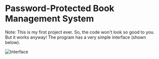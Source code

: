 # Password-Protected Book Management System
Note: This is my first project ever. So, the code won't look so good to you. But it works anyway!
The program has a very simple interface (shown below).

![Interface]([https://github.com/tograh/testrepository/3DTest.png](https://github.com/AliElneklawy/A-really-big-C-project-/blob/main/doc/c.PNG))

